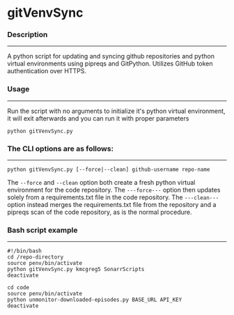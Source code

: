 # gitVenvSync

### Description
---
A python script for updating and syncing github repositories and python virtual environments using pipreqs and GitPython.
Utilizes GitHub token authentication over HTTPS.


### Usage
---
Run the script with no arguments to initialize it's python virtual environment, it will exit afterwards and you can run it with proper parameters

```
python gitVenvSync.py
```


### The CLI options are as follows:
---

```
python gitVenvSync.py [--force|--clean] github-username repo-name
```

The ```--force``` and ```--clean``` option both create a fresh python virtual environment for the code repository. 
The ```---force---``` option then updates solely from a requirements.txt file in the code repository. 
The ```---clean---``` option instead merges the requirements.txt file from the repository and a pipreqs scan of the code repository, as is the normal procedure.


### Bash script example
---

```
#!/bin/bash
cd /repo-directory
source penv/bin/activate
python gitVenvSync.py kmcgreg5 SonarrScripts
deactivate

cd code
source penv/bin/activate
python unmonitor-downloaded-episodes.py BASE_URL API_KEY
deactivate
```
